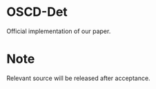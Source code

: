 # OSCD-Det
Official implementation of our paper.
# Note
Relevant source will be released after acceptance.
